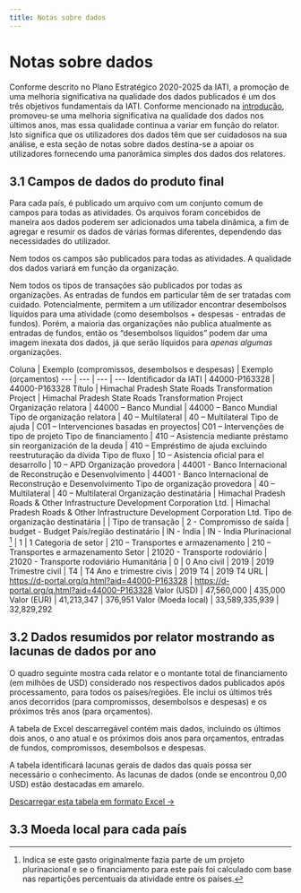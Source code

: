 ```yaml
---
title: Notas sobre dados
---
```


# Notas sobre dados

Conforme descrito no Plano Estratégico 2020-2025 da IATI, a promoção de uma melhoria significativa na qualidade dos dados publicados é um dos três objetivos fundamentais da IATI. Conforme mencionado na [introdução](/pt/introduction/#_1-1-apoio-aos-governos-dos-paises-parceiros-para-melhorar-o-acesso-e-a-utilizacao-de-dados-da-iati), promoveu-se uma melhoria significativa na qualidade dos dados nos últimos anos, mas essa qualidade continua a variar em função do relator. Isto significa que os utilizadores dos dados têm que ser cuidadosos na sua análise, e esta seção de notas sobre dados destina-se a apoiar os utilizadores fornecendo uma panorâmica simples dos dados dos relatores.

## 3.1  Campos de dados do produto final

Para cada país, é publicado um arquivo com um conjunto comum de campos para todas as atividades. Os arquivos foram concebidos de maneira aos dados poderem ser adicionados uma tabela dinâmica, a fim de agregar e resumir os dados de várias formas diferentes, dependendo das necessidades do utilizador.

Nem todos os campos são publicados para todas as atividades. A qualidade dos dados variará em função da organização.

Nem todos os tipos de transações são publicados por todas as organizações. As entradas de fundos em particular têm de ser tratadas com cuidado. Potencialmente, permitem a um utilizador encontrar desembolsos líquidos para uma atividade (como desembolsos + despesas - entradas de fundos). Porém, a maioria das organizações não publica atualmente as entradas de fundos, então os “desembolsos líquidos” podem dar uma imagem inexata dos dados, já que serão líquidos para *apenas algumas* organizações.


Coluna | Exemplo (compromissos, desembolsos e despesas) | Exemplo (orçamentos)
--- | --- | --- | ---
Identificador da IATI | 44000-P163328 | 44000-P163328
Título | Himachal Pradesh State Roads Transformation Project | Himachal Pradesh State Roads Transformation Project
Organização relatora | 44000 – Banco Mundial | 44000 – Banco Mundial
Tipo de organização relatora | 40 – Multilateral | 40 – Multilateral
Tipo de ajuda | C01 – Intervenciones basadas en proyectos| C01 – Intervenções de tipo de projeto
Tipo de financiamento | 410 – Asistencia mediante préstamo sin reorganización de la deuda | 410 – Empréstimo de ajuda excluindo reestruturação da dívida
Tipo de fluxo | 10 – Asistencia oficial para el desarrollo | 10 – APD
Organização provedora | 44001 - Banco Internacional de Reconstrução e Desenvolvimento | 44001 - Banco Internacional de Reconstrução e Desenvolvimento
Tipo de organização provedora | 40 – Multilateral | 40 – Multilateral
Organização destinatária | Himachal Pradesh Roads & Other Infrastructure Development Corporation Ltd. | Himachal Pradesh Roads & Other Infrastructure Development Corporation Ltd.
Tipo de organização destinatária | |
Tipo de transação | 2 - Compromisso de saída | budget - Budget
País/região destinatário | IN - Índia | IN - Índia
Plurinacional [^1] | 1  | 1
Categoria de setor | 210 – Transportes e armazenamento | 210 – Transportes e armazenamento
Setor | 21020 - Transporte rodoviário | 21020 - Transporte rodoviário
Humanitária | 0 | 0
Ano civil | 2019 | 2019
Trimestre civil | T4 | T4
Ano e trimestre civis | 2019 T4 | 2019 T4
URL | https://d-portal.org/q.html?aid=44000-P163328 | https://d-portal.org/q.html?aid=44000-P163328
Valor (USD) | 47,560,000 | 435,000
Valor (EUR) | 41,213,347 | 376,951
Valor (Moeda local) | 33,589,335,939 | 32,829,292


## 3.2 Dados resumidos por relator mostrando as lacunas de dados por ano

O quadro seguinte mostra cada relator e o montante total de financiamento (em milhões de USD) considerado nos respectivos dados publicados após processamento, para todos os países/regiões. Ele inclui os últimos três anos decorridos (para compromissos, desembolsos e despesas) e os próximos três anos (para orçamentos).

A tabela de Excel descarregável contém mais dados, incluindo os últimos dois anos, o ano atual e os próximos dois anos para orçamentos, entradas de fundos, compromissos, desembolsos e despesas.

A tabela identificará lacunas gerais de dados das quais possa ser necessário o conhecimento. As lacunas de dados (onde se encontrou 0,00 USD) estão destacadas em amarelo.

<a
  href="https://countrydata.iatistandard.org/data/summary_year.xlsx"
  class="download-button">Descarregar esta tabela em formato Excel →</a>

<DataGapsYear />

## 3.3 Moeda local para cada país

<CountriesCurrencies />


[^1]: Indica se este gasto originalmente fazia parte de um projeto plurinacional e se o financiamento para este país foi calculado com base nas repartições percentuais da atividade entre os países.
